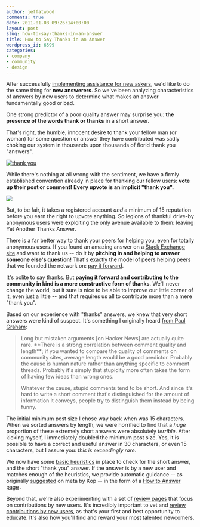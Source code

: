 ```yaml
---
author: jeffatwood
comments: true
date: 2011-01-08 09:26:14+00:00
layout: post
slug: how-to-say-thanks-in-an-answer
title: How to Say Thanks in an Answer
wordpress_id: 6599
categories:
- company
- community
- design
---
```


After successfully [implementing assistance for new askers](http://blog.stackoverflow.com/2010/10/asking-better-questions/), we'd like to do the same thing for **new answerers**. So we've been analyzing characteristics of answers by new users to determine what makes an answer fundamentally good or bad.

One strong predictor of a poor quality answer may surprise you: **the presence of the words thank or thanks** in a short answer.

That's right, the humble, innocent desire to thank your fellow man (or woman) for some question or answer they have contributed was sadly choking our system in thousands upon thousands of florid thank you "answers". 

[![thank you](http://blog.stackoverflow.com/wp-content/uploads/thank-you-badge.png)](http://rockofeye.net/artists/gray318)

While there's nothing at all wrong with the sentiment, we have a firmly established convention already in place for thanking our fellow users: **vote up their post or comment!** **Every upvote is an implicit "thank you".** 

![](http://blog.stackoverflow.com/wp-content/uploads/upvote-thank-you.png)

But, to be fair, it takes a registered account _and_ a minimum of 15 reputation before you earn the right to upvote anything. So legions of thankful drive-by anonymous users were exploiting the only avenue available to them: leaving Yet Another Thanks Answer.

There is a far better way to thank your peers for helping you, even for totally anonymous users. If you found an amazing answer on a [Stack Exchange site](http://stackexchange.com/sites) and want to thank us -- do it by **pitching in and helping to answer someone else's question!**  That's exactly the model of peers helping peers that we founded the network on:  [pay it forward](http://en.wikipedia.org/wiki/Pay_it_forward).

It's polite to say thanks. But **paying it forward and contributing to the community in kind is a more constructive form of thanks**. We'll never change the world, but it sure is nice to be able to improve our little corner of it, even just a little -- and that requires us all to contribute more than a mere "thank you". 

Based on our experience with "thanks" answers, we knew that very short answers were kind of suspect. It's something I originally heard [from Paul Graham](http://www.paulgraham.com/hackernews.html):



<blockquote>
Long but mistaken arguments [on Hacker News] are actually quite rare. **There is a strong correlation between comment quality and length**; if you wanted to compare the quality of comments on community sites, average length would be a good predictor. Probably the cause is human nature rather than anything specific to comment threads. Probably it's simply that stupidity more often takes the form of having few ideas than wrong ones.

> 
> 
Whatever the cause, stupid comments tend to be short. And since it's hard to write a short comment that's distinguished for the amount of information it conveys, people try to distinguish them instead by being funny. 
</blockquote>



The initial minimum post size I chose way back when was 15 characters. When we sorted answers by length, we were horrified to find that a _huge_ proportion of these extremely short answers were absolutely _terrible_. After kicking myself, I immediately doubled the minimum post size. Yes, it is possible to have a correct and useful answer in 30 characters, or even 15 characters, but I assure you: _this is exceedingly rare_. 

We now have some [basic heuristics](http://meta.stackoverflow.com/questions/72523/heuristics-for-detecting-a-bad-answer) in place to check for the short answer, and the short "thank you" answer. If the answer is by a new user and matches enough of the heuristics, we provide automatic guidance -- as originally [suggested](http://meta.stackoverflow.com/questions/72307/thanks-a-lot-for-this-post-and-other-first-time-user-curiosities/72308#72308) on meta by Kop -- in the form of a [How to Answer page](http://stackoverflow.com/questions/how-to-answer) .

Beyond that, we're also experimenting with a set of [review pages](http://stackoverflow.com/review) that focus on contributions by new users. It's incredibly important to vet and [review contributions by new users](http://stackoverflow.com/review), as that's your first and best opportunity to educate. It's also how you'll find and reward your most talented newcomers.
